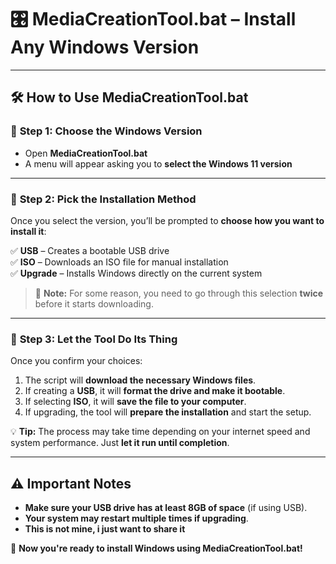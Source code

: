 # 🎛 MediaCreationTool.bat – Install Any Windows Version  

---

## 🛠️ **How to Use MediaCreationTool.bat**  

### 🔹 **Step 1: Choose the Windows Version**  
- Open **MediaCreationTool.bat**  
- A menu will appear asking you to **select the Windows 11 version**  

---

### 🔹 **Step 2: Pick the Installation Method**  
Once you select the version, you’ll be prompted to **choose how you want to install it**:  

✅ **USB** – Creates a bootable USB drive  
✅ **ISO** – Downloads an ISO file for manual installation  
✅ **Upgrade** – Installs Windows directly on the current system  

> 🔄 **Note:** For some reason, you need to go through this selection **twice** before it starts downloading.  

---

### 🔹 **Step 3: Let the Tool Do Its Thing**  
Once you confirm your choices:  
1. The script will **download the necessary Windows files**.  
2. If creating a **USB**, it will **format the drive and make it bootable**.  
3. If selecting **ISO**, it will **save the file to your computer**.  
4. If upgrading, the tool will **prepare the installation** and start the setup.  

💡 **Tip:** The process may take time depending on your internet speed and system performance. Just **let it run until completion**.  

---

## ⚠ **Important Notes**  
- **Make sure your USB drive has at least 8GB of space** (if using USB).   
- **Your system may restart multiple times if upgrading**.
- **This is not mine, i just want to share it**

🚀 **Now you're ready to install Windows using MediaCreationTool.bat!**  
